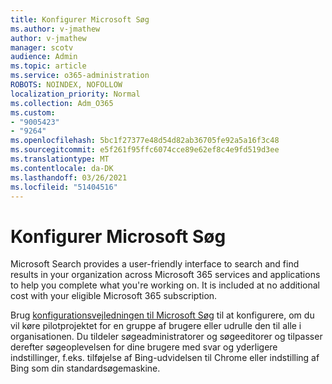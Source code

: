 ```yaml
---
title: Konfigurer Microsoft Søg
ms.author: v-jmathew
author: v-jmathew
manager: scotv
audience: Admin
ms.topic: article
ms.service: o365-administration
ROBOTS: NOINDEX, NOFOLLOW
localization_priority: Normal
ms.collection: Adm_O365
ms.custom:
- "9005423"
- "9264"
ms.openlocfilehash: 5bc1f27377e48d54d82ab36705fe92a5a16f3c48
ms.sourcegitcommit: e5f261f95ffc6074cce89e62ef8c4e9fd519d3ee
ms.translationtype: MT
ms.contentlocale: da-DK
ms.lasthandoff: 03/26/2021
ms.locfileid: "51404516"
---
```

# <a name="set-up-microsoft-search"></a>Konfigurer Microsoft Søg

Microsoft Search‎ provides a user-friendly interface to search and find results in your organization across ‎Microsoft 365‎ services and applications to help you complete what you're working on. It is included at no additional cost with your eligible ‎Microsoft 365‎ subscription.

Brug [konfigurationsvejledningen til Microsoft Søg](https://go.microsoft.com/fwlink/?linkid=2156919) til at konfigurere, om du vil køre pilotprojektet for en gruppe af brugere eller udrulle den til alle i organisationen. Du tildeler søgeadministratorer og søgeeditorer og tilpasser derefter søgeoplevelsen for dine brugere med svar og yderligere indstillinger, f.eks. tilføjelse af Bing-udvidelsen til Chrome eller indstilling af Bing som din standardsøgemaskine.
